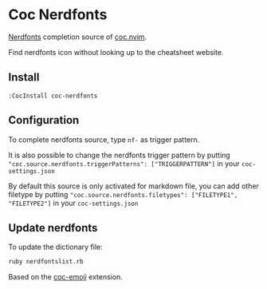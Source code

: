 # Coc Nerdfonts

[Nerdfonts](https://www.nerdfonts.com/) completion source of [coc.nvim](https://github.com/neoclide/coc.nvim).

Find nerdfonts icon without looking up to the cheatsheet website.

## Install

```vim
:CocInstall coc-nerdfonts
```

## Configuration

To complete nerdfonts source, type `nf-` as trigger pattern.

It is also possible to change the nerdfonts trigger pattern by putting
`"coc.source.nerdfonts.triggerPatterns": ["TRIGGERPATTERN"]` in your `coc-settings.json`

By default this source is only activated for markdown file, you can add other filetype by putting
`"coc.source.nerdfonts.filetypes": ["FILETYPE1", "FILETYPE2"]` in your `coc-settings.json`

## Update nerdfonts

To update the dictionary file:

```bash
ruby nerdfontslist.rb
```

Based on the [coc-emoji](https://github.com/neoclide/coc-sources/) extension.
